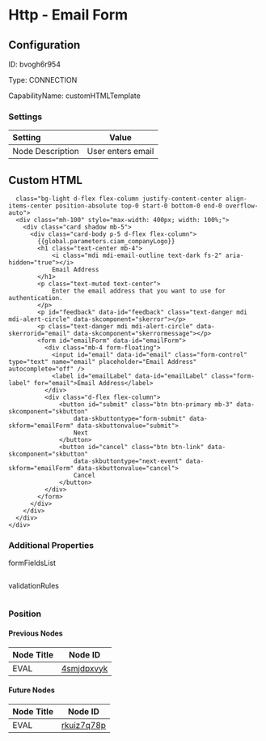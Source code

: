 # Http - Email Form
## Configuration
ID:  bvogh6r954

Type: CONNECTION 

CapabilityName: customHTMLTemplate

### Settings
| Setting | Value  |
| :------------------------ | ---------------------------------------- |
| Node Description | User enters email | 


## Custom HTML
```<div
  class="bg-light d-flex flex-column justify-content-center align-items-center position-absolute top-0 start-0 bottom-0 end-0 overflow-auto">
  <div class="mh-100" style="max-width: 400px; width: 100%;">
    <div class="card shadow mb-5">
      <div class="card-body p-5 d-flex flex-column">
        {{global.parameters.ciam_companyLogo}}
        <h1 class="text-center mb-4">
            <i class="mdi mdi-email-outline text-dark fs-2" aria-hidden="true"></i>
            Email Address
        </h1>
        <p class="text-muted text-center">
            Enter the email address that you want to use for authentication.
        </p>
        <p id="feedback" data-id="feedback" class="text-danger mdi mdi-alert-circle" data-skcomponent="skerror"></p>
        <p class="text-danger mdi mdi-alert-circle" data-skerrorid="email" data-skcomponent="skerrormessage"></p>
        <form id="emailForm" data-id="emailForm">
          <div class="mb-4 form-floating">
            <input id="email" data-id="email" class="form-control" type="text" name="email" placeholder="Email Address" autocomplete="off" />
            <label id="emailLabel" data-id="emailLabel" class="form-label" for="email">Email Address</label>
          </div>
          <div class="d-flex flex-column">
              <button id="submit" class="btn btn-primary mb-3" data-skcomponent="skbutton"
                  data-skbuttontype="form-submit" data-skform="emailForm" data-skbuttonvalue="submit">
                  Next
              </button>
              <button id="cancel" class="btn btn-link" data-skcomponent="skbutton"
                  data-skbuttontype="next-event" data-skform="emailForm" data-skbuttonvalue="cancel">
                  Cancel
              </button>
          </div>
        </form>
      </div>
    </div>
  </div>
</div>
```



### Additional Properties
formFieldsList
```
```


validationRules
```
```





### Position

#### Previous Nodes
| Node Title | Node ID |
| :------------- | ------------ |
| EVAL | [4smjdpxvyk](./4smjdpxvyk.md) | 
 
 #### Future Nodes
| Node Title | Node ID |
| :------------- | ------------ |
| EVAL |[rkuiz7q78p](./rkuiz7q78p.md) | 